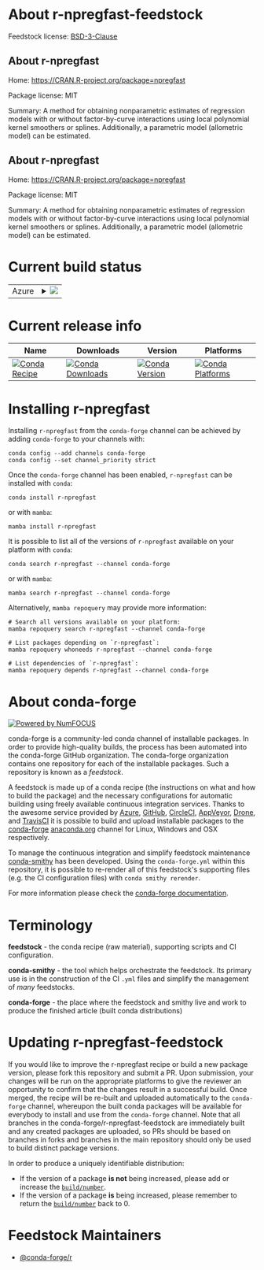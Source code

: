 About r-npregfast-feedstock
===========================

Feedstock license: [BSD-3-Clause](https://github.com/conda-forge/r-npregfast-feedstock/blob/main/LICENSE.txt)


About r-npregfast
-----------------

Home: https://CRAN.R-project.org/package=npregfast

Package license: MIT

Summary: A method for obtaining nonparametric estimates of regression models with or without factor-by-curve interactions using local polynomial kernel smoothers or splines. Additionally, a parametric model (allometric model) can be estimated.

About r-npregfast
-----------------

Home: https://CRAN.R-project.org/package=npregfast

Package license: MIT

Summary: A method for obtaining nonparametric estimates of regression models with or without factor-by-curve interactions using local polynomial kernel smoothers or splines. Additionally, a parametric model (allometric model) can be estimated.

Current build status
====================


<table>
    
  <tr>
    <td>Azure</td>
    <td>
      <details>
        <summary>
          <a href="https://dev.azure.com/conda-forge/feedstock-builds/_build/latest?definitionId=14459&branchName=main">
            <img src="https://dev.azure.com/conda-forge/feedstock-builds/_apis/build/status/r-npregfast-feedstock?branchName=main">
          </a>
        </summary>
        <table>
          <thead><tr><th>Variant</th><th>Status</th></tr></thead>
          <tbody><tr>
              <td>linux_64_r_base4.3</td>
              <td>
                <a href="https://dev.azure.com/conda-forge/feedstock-builds/_build/latest?definitionId=14459&branchName=main">
                  <img src="https://dev.azure.com/conda-forge/feedstock-builds/_apis/build/status/r-npregfast-feedstock?branchName=main&jobName=linux&configuration=linux%20linux_64_r_base4.3" alt="variant">
                </a>
              </td>
            </tr><tr>
              <td>linux_64_r_base4.4</td>
              <td>
                <a href="https://dev.azure.com/conda-forge/feedstock-builds/_build/latest?definitionId=14459&branchName=main">
                  <img src="https://dev.azure.com/conda-forge/feedstock-builds/_apis/build/status/r-npregfast-feedstock?branchName=main&jobName=linux&configuration=linux%20linux_64_r_base4.4" alt="variant">
                </a>
              </td>
            </tr><tr>
              <td>osx_64_r_base4.3</td>
              <td>
                <a href="https://dev.azure.com/conda-forge/feedstock-builds/_build/latest?definitionId=14459&branchName=main">
                  <img src="https://dev.azure.com/conda-forge/feedstock-builds/_apis/build/status/r-npregfast-feedstock?branchName=main&jobName=osx&configuration=osx%20osx_64_r_base4.3" alt="variant">
                </a>
              </td>
            </tr><tr>
              <td>osx_64_r_base4.4</td>
              <td>
                <a href="https://dev.azure.com/conda-forge/feedstock-builds/_build/latest?definitionId=14459&branchName=main">
                  <img src="https://dev.azure.com/conda-forge/feedstock-builds/_apis/build/status/r-npregfast-feedstock?branchName=main&jobName=osx&configuration=osx%20osx_64_r_base4.4" alt="variant">
                </a>
              </td>
            </tr><tr>
              <td>win_64_r_base4.3</td>
              <td>
                <a href="https://dev.azure.com/conda-forge/feedstock-builds/_build/latest?definitionId=14459&branchName=main">
                  <img src="https://dev.azure.com/conda-forge/feedstock-builds/_apis/build/status/r-npregfast-feedstock?branchName=main&jobName=win&configuration=win%20win_64_r_base4.3" alt="variant">
                </a>
              </td>
            </tr><tr>
              <td>win_64_r_base4.4</td>
              <td>
                <a href="https://dev.azure.com/conda-forge/feedstock-builds/_build/latest?definitionId=14459&branchName=main">
                  <img src="https://dev.azure.com/conda-forge/feedstock-builds/_apis/build/status/r-npregfast-feedstock?branchName=main&jobName=win&configuration=win%20win_64_r_base4.4" alt="variant">
                </a>
              </td>
            </tr>
          </tbody>
        </table>
      </details>
    </td>
  </tr>
</table>

Current release info
====================

| Name | Downloads | Version | Platforms |
| --- | --- | --- | --- |
| [![Conda Recipe](https://img.shields.io/badge/recipe-r--npregfast-green.svg)](https://anaconda.org/conda-forge/r-npregfast) | [![Conda Downloads](https://img.shields.io/conda/dn/conda-forge/r-npregfast.svg)](https://anaconda.org/conda-forge/r-npregfast) | [![Conda Version](https://img.shields.io/conda/vn/conda-forge/r-npregfast.svg)](https://anaconda.org/conda-forge/r-npregfast) | [![Conda Platforms](https://img.shields.io/conda/pn/conda-forge/r-npregfast.svg)](https://anaconda.org/conda-forge/r-npregfast) |

Installing r-npregfast
======================

Installing `r-npregfast` from the `conda-forge` channel can be achieved by adding `conda-forge` to your channels with:

```
conda config --add channels conda-forge
conda config --set channel_priority strict
```

Once the `conda-forge` channel has been enabled, `r-npregfast` can be installed with `conda`:

```
conda install r-npregfast
```

or with `mamba`:

```
mamba install r-npregfast
```

It is possible to list all of the versions of `r-npregfast` available on your platform with `conda`:

```
conda search r-npregfast --channel conda-forge
```

or with `mamba`:

```
mamba search r-npregfast --channel conda-forge
```

Alternatively, `mamba repoquery` may provide more information:

```
# Search all versions available on your platform:
mamba repoquery search r-npregfast --channel conda-forge

# List packages depending on `r-npregfast`:
mamba repoquery whoneeds r-npregfast --channel conda-forge

# List dependencies of `r-npregfast`:
mamba repoquery depends r-npregfast --channel conda-forge
```


About conda-forge
=================

[![Powered by
NumFOCUS](https://img.shields.io/badge/powered%20by-NumFOCUS-orange.svg?style=flat&colorA=E1523D&colorB=007D8A)](https://numfocus.org)

conda-forge is a community-led conda channel of installable packages.
In order to provide high-quality builds, the process has been automated into the
conda-forge GitHub organization. The conda-forge organization contains one repository
for each of the installable packages. Such a repository is known as a *feedstock*.

A feedstock is made up of a conda recipe (the instructions on what and how to build
the package) and the necessary configurations for automatic building using freely
available continuous integration services. Thanks to the awesome service provided by
[Azure](https://azure.microsoft.com/en-us/services/devops/), [GitHub](https://github.com/),
[CircleCI](https://circleci.com/), [AppVeyor](https://www.appveyor.com/),
[Drone](https://cloud.drone.io/welcome), and [TravisCI](https://travis-ci.com/)
it is possible to build and upload installable packages to the
[conda-forge](https://anaconda.org/conda-forge) [anaconda.org](https://anaconda.org/)
channel for Linux, Windows and OSX respectively.

To manage the continuous integration and simplify feedstock maintenance
[conda-smithy](https://github.com/conda-forge/conda-smithy) has been developed.
Using the ``conda-forge.yml`` within this repository, it is possible to re-render all of
this feedstock's supporting files (e.g. the CI configuration files) with ``conda smithy rerender``.

For more information please check the [conda-forge documentation](https://conda-forge.org/docs/).

Terminology
===========

**feedstock** - the conda recipe (raw material), supporting scripts and CI configuration.

**conda-smithy** - the tool which helps orchestrate the feedstock.
                   Its primary use is in the construction of the CI ``.yml`` files
                   and simplify the management of *many* feedstocks.

**conda-forge** - the place where the feedstock and smithy live and work to
                  produce the finished article (built conda distributions)


Updating r-npregfast-feedstock
==============================

If you would like to improve the r-npregfast recipe or build a new
package version, please fork this repository and submit a PR. Upon submission,
your changes will be run on the appropriate platforms to give the reviewer an
opportunity to confirm that the changes result in a successful build. Once
merged, the recipe will be re-built and uploaded automatically to the
`conda-forge` channel, whereupon the built conda packages will be available for
everybody to install and use from the `conda-forge` channel.
Note that all branches in the conda-forge/r-npregfast-feedstock are
immediately built and any created packages are uploaded, so PRs should be based
on branches in forks and branches in the main repository should only be used to
build distinct package versions.

In order to produce a uniquely identifiable distribution:
 * If the version of a package **is not** being increased, please add or increase
   the [``build/number``](https://docs.conda.io/projects/conda-build/en/latest/resources/define-metadata.html#build-number-and-string).
 * If the version of a package **is** being increased, please remember to return
   the [``build/number``](https://docs.conda.io/projects/conda-build/en/latest/resources/define-metadata.html#build-number-and-string)
   back to 0.

Feedstock Maintainers
=====================

* [@conda-forge/r](https://github.com/conda-forge/r/)

